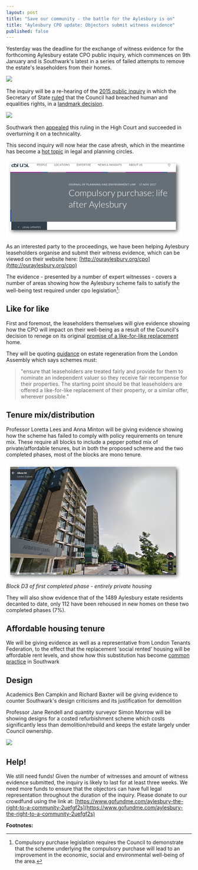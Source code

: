 ```yaml
---
layout: post
title: "Save our community - the battle for the Aylesbury is on"
title: "Aylesbury CPO update: Objectors submit witness evidence"
published: false
---
```

Yesterday was the deadline for the exchange of witness evidence for the forthcoming Aylesbury estate CPO public inquiry, which commences on 9th January and is Southwark's latest in a series of failed attempts to remove the estate's leaseholders from their homes. 

![](https://halag.files.wordpress.com/2016/09/cropped-alag1.png)

The inquiry will be a re-hearing of the [2015 public inquiry](http://35percent.org/2015-05-02-aylesbury-estate-compulsory-purchase-order-public-inquiry/) in which the Secretary of State [ruled](http://35percent.org/2016-09-18-aylesbury-compulsory-purchase-order-rejected/) that the Council had breached human and equalities rights, in a [landmark decision](http://hsfnotes.com/realestatedevelopment/2016/09/28/a-new-right-to-a-community-decision-by-the-secretary-of-state-not-to-confirm-the-cpo-for-aylesbury-estate/).

![](http://www.peoplesrepublicofsouthwark.co.uk/images/stories/news/2804201502.jpg)

Southwark then [appealed](http://35percent.org/2016-09-26-council-appeals-aylesbury-cpo-decision/) this ruling in the High Court and succeeded in overturning it on a technicality. 

This second inquiry will now hear the case afresh, which in the meantime has become a [hot topic](https://www.ashurst.com/en/news-and-insights/legal-updates/compulsory-purchase-life-after-aylesbury/) in legal and planning circles.

![](/img/lifeafteraylesbury.png)

As an interested party to the proceedings, we have been helping Aylesbury leaseholders organise and submit their witness evidence, which can be viewed on their website here: [http://ouraylesbury.org/cpo](http://ouraylesbury.org/cpo)

The evidence - presented by a number of expert witnesses - covers a number of areas showing how the Aylesbury scheme fails to satisfy the well-being test required under cpo legislation[^1]:

## Like for like
First and foremost, the leaseholders themselves will give evidence showing how the CPO will impact on their well-being as a result of the Council's decision to renege on its original [promise of a like-for-like replacement](http://ouraylesbury.org) home.

They will be quoting [guidance](https://www.london.gov.uk/sites/default/files/gla_migrate_files_destination/KnockItDownOrDoItUp_0.pdf) on estate regeneration from the London Assembly which says schemes must:

> "ensure that leaseholders are treated fairly and provide for them to nominate an independent valuer so they receive fair recompense for their properties. The starting point should be that leaseholders are offered a like-for-like replacement of their property, or a similar offer, wherever possible."

## Tenure mix/distribution
Professor Loretta Lees and Anna Minton will be giving evidence showing how the scheme has failed to comply with policy requirements on tenure mix. These require all blocks to include a pepper potted mix of private/affordable tenures, but in both the proposed scheme and the two completed phases, most of the blocks are mono tenure.

![](/img/armentscourt.png)
*Block D3 of first completed phase - entirely private housing*

They will also show evidence that of the 1489 Aylesbury estate residents decanted to date, only 112 have been rehoused in new homes on these two completed phases (7%).

## Affordable housing tenure
We will be giving evidence as well as a representative from London Tenants Federation, to the effect that the replacement 'social rented' housing will be affordable rent levels, and show how this substitution has become [common practice](/redefining-social-rent) in Southwark

## Design
Academics Ben Campkin and Richard Baxter will be giving evidence to counter Southwark's design criticisms and its justification for demolition

Professor Jane Rendell and quantity surveyor Simon Morrow will be showing designs for a costed refurbishment scheme which costs significantly less than demolition/rebuild and keeps the estate largely under Council ownership.

![](http://35percent.org/img/wendcomp.jpg)

## Help!
We still need funds!
Given the number of witnesses and amount of witness evidence submitted, the inquiry is likely to last for at least three weeks. We need more funds to ensure that the objectors can have full legal representation throughout the duration of the inquiry.
Please donate to our crowdfund using the link at: [https://www.gofundme.com/aylesbury-the-right-to-a-community-2uefgf2s](https://www.gofundme.com/aylesbury-the-right-to-a-community-2uefgf2s)


__Footnotes:__
[^1]: Compulsory purchase legislation requires the Council to demonstrate that the scheme underlying the compulsory purchase will lead to an improvement in the economic, social and environmental well-being of the area. 
